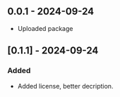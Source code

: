 ## 0.0.1 - 2024-09-24

* Uploaded package

## [0.1.1] - 2024-09-24
### Added
- Added license, better decription.